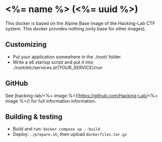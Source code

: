 # <%= name %> (<%= uuid %>)
This docker is based on the Alpine Base image of the Hacking-Lab CTF system.
This docker provides nothing (only base for other images).

## Customizing
- Put your application somewhere in the ./root/ folder
- Write a s6 startup script and put it into ./root/etc/services.d/{YOUR_SERVICE}/run

## GitHub
See [hacking-lab/<%= image %>](https://github.com/Hacking-Lab/<%= image %>/) for full information information.

## Building & testing
- Build and run: `docker-compose up --build`
- Deploy: `./prepare.sh`, then upload `dockerfiles.tar.gz`
